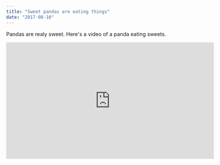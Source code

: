 ```yaml
---
title: "Sweet pandas are eating things"
date: "2017-08-10"
---
```


Pandas are realy sweet.
Here's a video of a panda eating sweets.
<iframe width="560" height="315" src="https://www.youtube.com/embed/4n0xNbfJLR8" frameborder="0" allowfullscreen></iframe>
